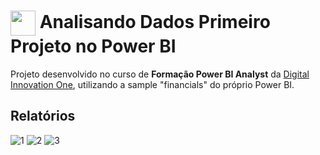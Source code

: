 <h1>
    <a href="https://www.dio.me/">
     <img align="center" width="40px" src="https://hermes.digitalinnovation.one/assets/diome/logo-minimized.png"></a>
    <span> Analisando Dados Primeiro Projeto no Power BI</span>
</h1>

Projeto desenvolvido no curso de **Formação Power BI Analyst** da [Digital Innovation One](https://www.dio.me/), utilizando a sample "financials" do próprio Power BI.



## Relatórios
![1](https://github.com/DeborahFernandes/Formacao_Power_BI/assets/149323666/91841996-eed2-40c9-ab80-4a8b6f475ad2)
![2](https://github.com/DeborahFernandes/Formacao_Power_BI/assets/149323666/e735a822-a34d-4126-a224-0276dcc23b27)
![3](https://github.com/DeborahFernandes/Formacao_Power_BI/assets/149323666/20dd9efb-23d2-4cbf-b2ba-08a3c78a5755)
